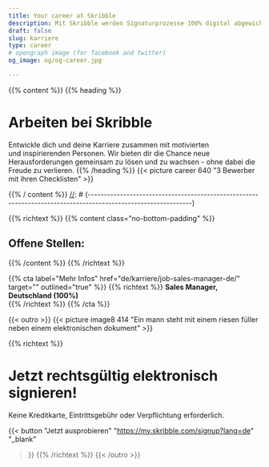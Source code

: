 ```yaml
---
title: Your career at Skribble
description: Mit Skribble werden Signaturprozesse 100% digital abgewickelt, basierend auf der qualifizierten elektronischen Signatur “QES” - die e-Unterschrift, die vor Schweizer und EU Gesetz der handschriftlichen Unterschrift gleichgestellt ist.
draft: false
slug: karriere
type: career
# opengraph image (for facebook and twitter)
og_image: og/og-career.jpg

---
```


{{% content %}}
{{% heading %}}
# Arbeiten bei Skribble
Entwickle dich und deine Karriere zusammen mit motivierten <br class="hide-for-mobile">und inspirierenden Personen. Wir bieten dir die Chance neue Herausforderungen gemeinsam zu lösen und zu wachsen - ohne dabei die Freude zu verlieren.
{{% /heading %}}
{{< picture career 640 "3 Bewerber mit ihren Checklisten" >}}

{{% / content %}}
[//]: # (--------------------------------------------------------------------------------------------------------------)

{{% richtext %}}
{{% content class="no-bottom-padding" %}}
## Offene Stellen:
{{% /content %}}
{{% /richtext %}}

{{% cta
  label="Mehr Infos"
  href="de/karriere/job-sales-manager-de/"
  target=""
  outlined="true"
%}}
{{% richtext %}}
**Sales Manager, Deutschland (100%)**<br>
{{% /richtext %}}
{{% /cta %}}

[//]: # (--------------------------------------------------------------------------------------------------------------)

{{< outro >}}
{{< picture image8 414 "Ein mann steht mit einem riesen füller neben einem elektronischen dokument" >}}

{{% richtext %}}
# Jetzt rechtsgültig elektronisch signieren!
Keine Kreditkarte, Eintrittsgebühr oder Verpflichtung erforderlich.

{{< button
  "Jetzt ausprobieren"
  "https://my.skribble.com/signup?lang=de"
  "_blank"
>}}
{{% /richtext %}}
{{< /outro >}}
